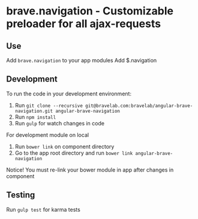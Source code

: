 brave.navigation - Customizable preloader for all ajax-requests
============================================================


Use
---

Add `brave.navigation` to your app modules
Add $.navigation

Development
-----------
To run the code in your development environment:

1. Run `git clone --recursive git@bravelab.com:bravelab/angular-brave-navigation.git angular-brave-navigation`
2. Run `npm install`
3. Run `gulp` for watch changes in code

For development module on local

1. Run `bower link` on component directory
2. Go to the app root directory and run `bower link angular-brave-navigation` 

Notice! You must re-link your bower module in app after changes in component 


Testing
-------

Run `gulp test` for karma tests

